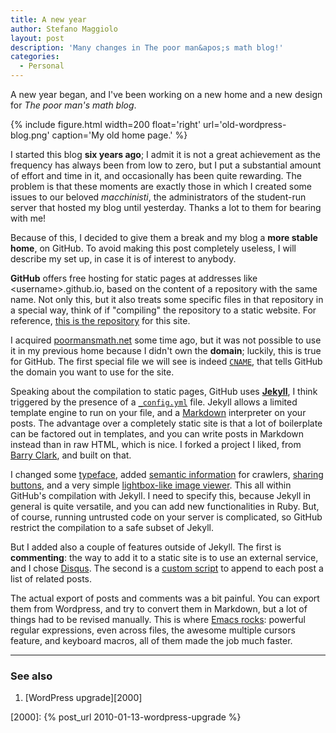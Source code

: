 ```yaml
---
title: A new year
author: Stefano Maggiolo
layout: post
description: 'Many changes in The poor man&apos;s math blog!'
categories:
  - Personal
---
```

A new year began, and I've been working on a new home and a new design for *The poor man's math blog*.

<!--more-->

{% include figure.html width=200 float='right' url='old-wordpress-blog.png' caption='My old home page.' %}

I started this blog **six years ago**; I admit it is not a great achievement as the frequency has always been from low to zero, but I put a substantial amount of effort and time in it, and occasionally has been quite rewarding. The problem is that these moments are exactly those in which I created some issues to our beloved *macchinisti*, the administrators of the student-run server that hosted my blog until yesterday. Thanks a lot to them for bearing with me!

Because of this, I decided to give them a break and my blog a **more stable home**, on GitHub. To avoid making this post completely useless, I will describe my set up, in case it is of interest to anybody.

**GitHub** offers free hosting for static pages at addresses like \<username\>.github.io, based on the content of a repository with the same name. Not only this, but it also treats some specific files in that repository in a special way, think of if "compiling" the repository to a static website. For reference, [this is the repository][1] for this site.

 [1]: http://github.com/stefano-maggiolo/stefano-maggiolo.github.io

I acquired [poormansmath.net][2] some time ago, but it was not possible to use it in my previous home because I didn't own the **domain**; luckily, this is true for GitHub. The first special file we will see is indeed [`CNAME`][3], that tells GitHub the domain you want to use for the site.

 [2]: http://poormansmath.net/
 [3]: https://github.com/stefano-maggiolo/stefano-maggiolo.github.io/blob/master/CNAME

Speaking about the compilation to static pages, GitHub uses **[Jekyll][4]**, I think triggered by the presence of a [`_config.yml`][5] file. Jekyll allows a limited template engine to run on your file, and a [Markdown][6] interpreter on your posts. The advantage over a completely static site is that a lot of boilerplate can be factored out in templates, and you can write posts in Markdown instead than in raw HTML, which is nice. I forked a project I liked, from [Barry Clark][7], and built on that.

 [4]: http://jekyllrb.com/
 [5]: https://github.com/stefano-maggiolo/stefano-maggiolo.github.io/blob/master/_config.yml
 [6]: http://daringfireball.net/projects/markdown/
 [7]: https://github.com/barryclark/jekyll-now

I changed some [typeface][8], added [semantic information][9] for crawlers, [sharing buttons][10], and a very simple [lightbox-like image viewer][11]. This all within GitHub's compilation with Jekyll. I need to specify this, because Jekyll in general is quite versatile, and you can add new functionalities in Ruby. But, of course, running untrusted code on your server is complicated, so GitHub restrict the compilation to a safe subset of Jekyll.

 [8]: https://github.com/stefano-maggiolo/stefano-maggiolo.github.io/commit/cab3a88598b2d9348885a3ea28907e197f229bc2
 [9]: https://github.com/stefano-maggiolo/stefano-maggiolo.github.io/commit/9c7ed4c2c4c3e0afa8c20a722d45b91dcb852ab8
 [10]: https://github.com/stefano-maggiolo/stefano-maggiolo.github.io/commit/7bd00a5aa75f2be8bf8f7daf17d08e35c051645f
 [11]: https://github.com/stefano-maggiolo/stefano-maggiolo.github.io/commit/e99079cb4390b11123c224278b847630320a4547

But I added also a couple of features outside of Jekyll. The first is **commenting**: the way to add it to a static site is to use an external service, and I chose [Disqus][12]. The second is a [custom script][13] to append to each post a list of related posts.

 [12]: http://disqus.com
 [13]: https://github.com/stefano-maggiolo/stefano-maggiolo.github.io/commit/360ee5469cb1ef3ae89908973c33118b6e2e81c7

The actual export of posts and comments was a bit painful. You can export them from Wordpress, and try to convert them in Markdown, but a lot of things had to be revised manually. This is where [Emacs rocks][14]: powerful regular expressions, even across files, the awesome multiple cursors feature, and keyboard macros, all of them made the job much faster.

 [14]: http://emacsrocks.com/

<!-- DO NOT EDIT BELOW THIS LINE -->
* * *

### See also

1. [WordPress upgrade][2000]

 [2000]: {% post_url 2010-01-13-wordpress-upgrade %}
